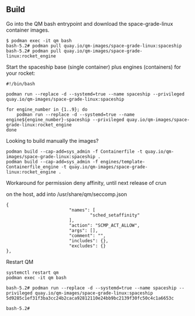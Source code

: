 ## Build

Go into the QM bash entrypoint and download the space-grade-linux container images.

```console
$ podman exec -it qm bash
bash-5.2# podman pull quay.io/qm-images/space-grade-linux:spaceship
bash-5.2# podman pull quay.io/qm-images/space-grade-linux:rocket_engine
```

Start the spaceship base (single container) plus engines (containers) for your rocket:

```console
#!/bin/bash

podman run --replace -d --systemd=true --name spaceship --privileged quay.io/qm-images/space-grade-linux:spaceship

for engine_number in {1..9}; do
    podman run --replace -d --systemd=true --name engine${engine_number}-spaceship --privileged quay.io/qm-images/space-grade-linux:rocket_engine
done
```

Looking to build manually the images?

```console
podman build --cap-add=sys_admin -f Containerfile -t quay.io/qm-images/space-grade-linux:spaceship .
podman build --cap-add=sys_admin -f engines/template-Containerfile_engine -t quay.io/qm-images/space-grade-linux:rocket_engine .
```


Workaround for permission deny affinity, until next release of crun

on the host, add into /usr/share/qm/seccomp.json
```
{
                        "names": [
                                "sched_setaffinity"
                        ],
                        "action": "SCMP_ACT_ALLOW",
                        "args": [],
                        "comment": "",
                        "includes": {},
                        "excludes": {}
},
```

Restart QM
```
systemctl restart qm
podman exec -it qm bash

bash-5.2# podman run --replace -d --systemd=true --name spaceship --privileged quay.io/qm-images/space-grade-linux:spaceship
5d9285c1ef31f3ba3cc24b2caca92812110e24bb9bc2139f30fc50c4c1a6653c

bash-5.2# 
```

